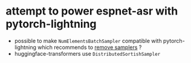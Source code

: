 # attempt to power espnet-asr with pytorch-lightning
* possible to make `NumElementsBatchSampler` compatible with pytorch-lightning which recommends to [remove samplers](https://pytorch-lightning.readthedocs.io/en/latest/multi_gpu.html) ?
* huggingface-transformers use `DistributedSortishSampler`